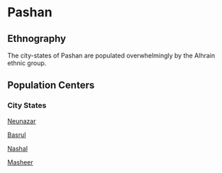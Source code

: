 # Pashan

## Ethnography

The city-states of Pashan are populated overwhelmingly by the Alhrain ethnic group.

## Population Centers

### City States

[Neunazar](Neunazar.md)

[Basrul](Basrul.md)

[Nashal](Nashal.md)

[Masheer](Masheer.md)
